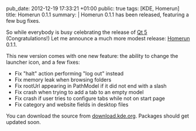 pub_date: 2012-12-19 17:33:21 +01:00
public: true
tags: [KDE, Homerun]
title: Homerun 0.1.1
summary: |
    Homerun 0.1.1 has been released, featuring a few bug fixes.

So while everybody is busy celebrating the release of [Qt 5][qt5]
(Congratulations!) Let me announce a much more modest release: [Homerun][homerun] 0.1.1.

This new version comes with one new feature: the ability to change the launcher
icon, and a few fixes:

- Fix "halt" action performing "log out" instead
- Fix memory leak when browsing folders
- Fix rootUrl appearing in PathModel if it did not end with a slash
- Fix crash when trying to add a tab to an empty model
- Fix crash if user tries to configure tabs while not on start page
- Fix category and website fields in desktop files

You can download the source from [download.kde.org][homerun-src]. Packages
should get updated soon.

[qt5]: http://blog.qt.digia.com/blog/2012/12/19/qt-5-0/
[homerun-src]: http://download.kde.org/unstable/homerun/src/homerun-0.1.1.tar.bz2.mirrorlist
[homerun]: http://userbase.kde.org/Homerun
